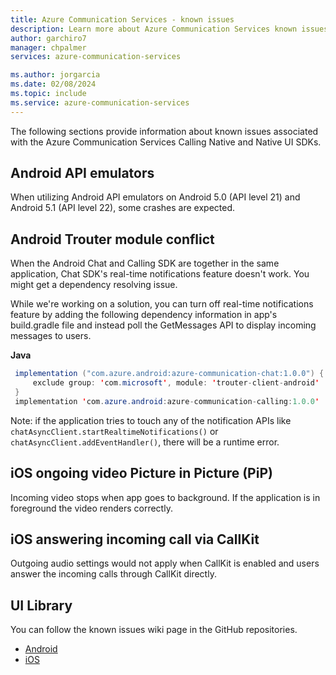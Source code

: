 ```yaml
---
title: Azure Communication Services - known issues
description: Learn more about Azure Communication Services known issues on Calling SDK.
author: garchiro7
manager: chpalmer
services: azure-communication-services

ms.author: jorgarcia
ms.date: 02/08/2024
ms.topic: include
ms.service: azure-communication-services
---
```


The following sections provide information about known issues associated with the Azure Communication Services Calling Native and Native UI SDKs.

## Android API emulators

When utilizing Android API emulators on Android 5.0 (API level 21) and Android 5.1 (API level 22), some crashes are expected.  

## Android Trouter module conflict

When the Android Chat and Calling SDK are together in the same application, Chat SDK's real-time notifications feature doesn't work. You might get a dependency resolving issue.

While we're working on a solution, you can turn off real-time notifications feature by adding the following dependency information in app's build.gradle file and instead poll the GetMessages API to display incoming messages to users.

**Java**
```java
 implementation ("com.azure.android:azure-communication-chat:1.0.0") {
     exclude group: 'com.microsoft', module: 'trouter-client-android'
 }
 implementation 'com.azure.android:azure-communication-calling:1.0.0'
 ```
 
Note: if the application tries to touch any of the notification APIs like `chatAsyncClient.startRealtimeNotifications()` or `chatAsyncClient.addEventHandler()`, there will be a runtime error.

## iOS ongoing video Picture in Picture (PiP)

Incoming video stops when app goes to background. If the application is in foreground the video renders correctly.

## iOS answering incoming call via CallKit

Outgoing audio settings would not apply when CallKit is enabled and users answer the incoming calls through CallKit directly. 

## UI Library

You can follow the known issues wiki page in the GitHub repositories.

- [Android](https://github.com/Azure/communication-ui-library-android/wiki/Known-Issues-Calling)
- [iOS](https://github.com/Azure/communication-ui-library-ios/wiki/Known-Issues-Calling)
